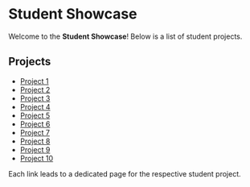 # Student Showcase

Welcome to the **Student Showcase**! Below is a list of student projects.

## Projects

- [Project 1](/Studentprojects/project1)
- [Project 2](/Studentprojects/project2)
- [Project 3](/Studentprojects/project3)
- [Project 4](/Studentprojects/project4)
- [Project 5](/Studentprojects/project5)
- [Project 6](/Studentprojects/project6)
- [Project 7](/Studentprojects/project7)
- [Project 8](/Studentprojects/project8)
- [Project 9](/Studentprojects/project9)
- [Project 10](/Studentprojects/project10)

Each link leads to a dedicated page for the respective student project.
